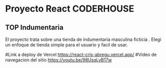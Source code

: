 # Proyecto React CODERHOUSE

## TOP Indumentaria

El proyecto trata sobre una tienda de indumentaria masculina ficticia .
Elegi un enfoque de tienda simple para el usuario y facil de usar.
 

 #Link a deploy de Vercel
 https://react-cris-abregu.vercel.app/
 #Video de navegacion del sitio
 https://youtu.be/98UsqLyB17w